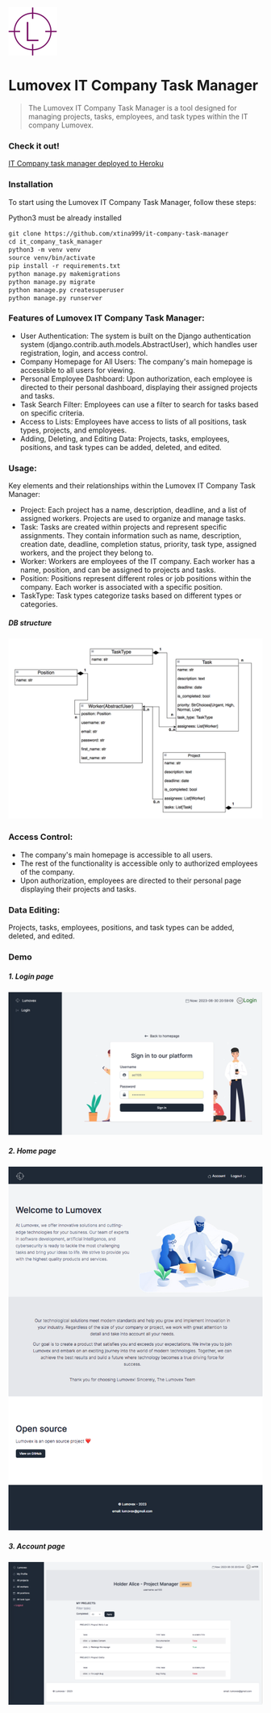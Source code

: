 ![Logo of the project](img/icon.png)
# Lumovex IT Company Task Manager
>The Lumovex IT Company Task Manager is a tool designed for managing projects, tasks, employees, and task types within the IT company Lumovex.


### Check it out!

[IT Company task manager deployed to Heroku](LINK)

### Installation
To start using the Lumovex IT Company Task Manager, follow these steps:

Python3 must be already installed

```shell
git clone https://github.com/xtina999/it-company-task-manager
cd it_company_task_manager
python3 -m venv venv
source venv/bin/activate
pip install -r requirements.txt
python manage.py makemigrations
python manage.py migrate
python manage.py createsuperuser
python manage.py runserver
```


### Features of Lumovex IT Company Task Manager:

* User Authentication: The system is built on the Django authentication system (django.contrib.auth.models.AbstractUser), which handles user registration, login, and access control.
* Company Homepage for All Users: The company's main homepage is accessible to all users for viewing.
* Personal Employee Dashboard: Upon authorization, each employee is directed to their personal dashboard, displaying their assigned projects and tasks.
* Task Search Filter: Employees can use a filter to search for tasks based on specific criteria.
* Access to Lists: Employees have access to lists of all positions, task types, projects, and employees.
* Adding, Deleting, and Editing Data: Projects, tasks, employees, positions, and task types can be added, deleted, and edited.


### Usage:
Key elements and their relationships within the Lumovex IT Company Task Manager:
* Project: Each project has a name, description, deadline, and a list of assigned workers. Projects are used to organize and manage tasks.
* Task: Tasks are created within projects and represent specific assignments. They contain information such as name, description, creation date, deadline, completion status, priority, task type, assigned workers, and the project they belong to.
* Worker: Workers are employees of the IT company. Each worker has a name, position, and can be assigned to projects and tasks.
* Position: Positions represent different roles or job positions within the company. Each worker is associated with a specific position.
* TaskType: Task types categorize tasks based on different types or categories.


##### DB structure
![db_structure](img/db_structure.png)


### Access Control:

* The company's main homepage is accessible to all users.
* The rest of the functionality is accessible only to authorized employees of the company.
* Upon authorization, employees are directed to their personal page displaying their projects and tasks.

### Data Editing:

Projects, tasks, employees, positions, and task types can be added, deleted, and edited.


### Demo
##### 1. Login page
![login](img/login.png)
##### 2. Home page
![home](img/home.png)
##### 3. Account page
![account](img/account.png)
